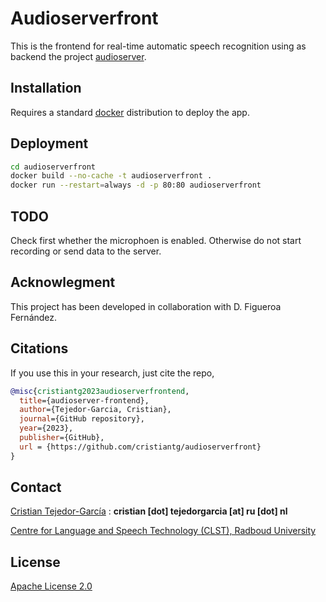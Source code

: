 # Audioserverfront

This is the frontend for real-time automatic speech recognition using as backend the project [audioserver](https://github.com/cristiantg/audioserver).

## Installation

Requires a standard [docker](https://docs.docker.com/engine/install/ubuntu/) distribution to deploy the app.

## Deployment

```bash
cd audioserverfront
docker build --no-cache -t audioserverfront .
docker run --restart=always -d -p 80:80 audioserverfront
```

## TODO

Check first whether the microphoen is enabled. Otherwise do not start recording or send data to the server.


## Acknowlegment

This project has been developed in collaboration with D. Figueroa Fernández.

## Citations

If you use this in your research, just cite the repo,

```bibtex
@misc{cristiantg2023audioserverfrontend,
  title={audioserver-frontend},
  author={Tejedor-Garcia, Cristian},
  journal={GitHub repository},
  year={2023},
  publisher={GitHub},
  url = {https://github.com/cristiantg/audioserverfront}
}
```

## Contact
[Cristian Tejedor-García](https://cristiantg.com) : **cristian [dot] tejedorgarcia [at] ru [dot] nl**

[Centre for Language and Speech Technology (CLST), Radboud University](https://www.ru.nl/clst/vm/contact-us/ "CLST")


## License

[Apache License 2.0](http://www.apache.org/licenses/)
